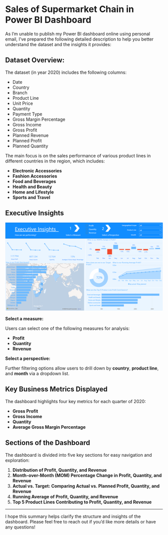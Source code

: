 # Sales of Supermarket Chain in Power BI Dashboard

As I’m unable to publish my Power BI dashboard online using personal email, I’ve prepared the following detailed description to help you better understand the dataset and the insights it provides:

## Dataset Overview:

The dataset (in year 2020) includes the following columns:

- Date
- Country
- Branch
- Product Line
- Unit Price
- Quantity
- Payment Type
- Gross Margin Percentage
- Gross Income
- Gross Profit
- Planned Revenue
- Planned Profit
- Planned Quantity

The main focus is on the sales performance of various product lines in different countries in the region, which includes:

- **Electronic Accessories**
- **Fashion Accessories**
- **Food and Beverages**
- **Health and Beauty**
- **Home and Lifestyle**
- **Sports and Travel**

## Executive Insights

![pic](./images/exec_insights.png "pic")

**Select a measure:**

Users can select one of the following measures for analysis:

- **Profit**
- **Quantity**
- **Revenue**

**Select a perspective:**

Further filtering options allow users to drill down by **country**, **product line**, and **month** via a dropdown list.

## Key Business Metrics Displayed

The dashboard highlights four key metrics for each quarter of 2020:

- **Gross Profit**
- **Gross Income**
- **Quantity**
- **Average Gross Margin Percentage**

## Sections of the Dashboard

The dashboard is divided into five key sections for easy navigation and exploration:

1. **Distribution of Profit, Quantity, and Revenue**
2. **Month-over-Month (MOM) Percentage Change in Profit, Quantity, and Revenue**
3. **Actual vs. Target: Comparing Actual vs. Planned Profit, Quantity, and Revenue**
4. **Running Average of Profit, Quantity, and Revenue**
5. **Top 5 Product Lines Contributing to Profit, Quantity, and Revenue**

---

I hope this summary helps clarify the structure and insights of the dashboard. Please feel free to reach out if you’d like more details or have any questions!
